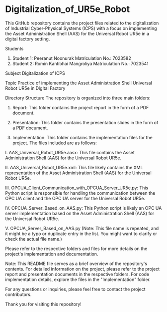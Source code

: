 # Digitalization_of_UR5e_Robot
This GitHub repository contains the project files related to the digitalization of Industrial Cyber-Physical Systems (ICPS) with a focus on implementing the Asset Administration Shell (AAS) for the Universal Robot UR5e in a digital factory setting.

Students
1. Student 1: Peeranut Noonurak
Matriculation No.: 7023582
2. Student 2: Romin Kantibhai Mangroliya
Matriculation No.: 7023541

Subject
Digitalization of ICPS

Topic
Practice of implementing the Asset Administration Shell Universal Robot UR5e in Digital Factory

Directory Structure
The repository is organized into three main folders:

1. Report:
This folder contains the project report in the form of a PDF document.

2. Presentation:
This folder contains the presentation slides in the form of a PDF document.

3. Implementation:
This folder contains the implementation files for the project. The files included are as follows:

I. AAS_Universal_Robot_UR5e.aasx: This file contains the Asset Administration Shell (AAS) for the Universal Robot UR5e.

II. AAS_Universal_Robot_UR5e.xml: This file likely contains the XML representation of the Asset Administration Shell (AAS) for the Universal Robot UR5e.

III. OPCUA_Client_Communication_with_OPCUA_Server_UR5e.py: This Python script is responsible for handling the communication between the OPC UA client and the OPC UA server for the Universal Robot UR5e.

IV. OPCUA_Server_Based_on_AAS.py: This Python script is likely an OPC UA server implementation based on the Asset Administration Shell (AAS) for the Universal Robot UR5e.

V. OPCUA_Server_Based_on_AAS.py (Note: This file name is repeated, and it might be a typo or duplicate entry in the list. You might want to clarify or check the actual file name.)

Please refer to the respective folders and files for more details on the project's implementation and documentation.

Note: This README file serves as a brief overview of the repository's contents. For detailed information on the project, please refer to the project report and presentation documents in the respective folders. For code implementation details, explore the files in the "Implementation" folder.

For any questions or inquiries, please feel free to contact the project contributors.

Thank you for visiting this repository!
